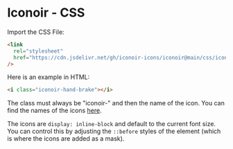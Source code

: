 # Iconoir - CSS

Import the CSS File:

```html
<link
  rel="stylesheet"
  href="https://cdn.jsdelivr.net/gh/iconoir-icons/iconoir@main/css/iconoir.css"
/>
```

Here is an example in HTML:

```html
<i class="iconoir-hand-brake"></i>
```

The class must always be "iconoir-" and then the name of the icon. You can find the names of the icons [here](https://iconoir.com).

The icons are `display: inline-block` and default to the current font size. You can control this
by adjusting the `::before` styles of the element (which is where the icons are added as a mask).

<SuggestLibrary />
